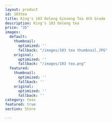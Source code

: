```yaml
---
layout: product
id: 103tea
title: King's 103 Oolong Ginseng Tea 4th Grade
description: King's 103 Oolong tea
price: "35"
images:
  default:
    thumbnail:
      optimized: ''
      fallback: "/images/103 tea thumbnail.JPG"
    original:
      optimized: ''
      fallback: "/images/103 tea.png"
  featured:
    thumbnail:
      optimized: ''
      fallback: ''
    original:
      optimized: ''
      fallback: ''
category: teas
featured: true
section: Store

---
```

